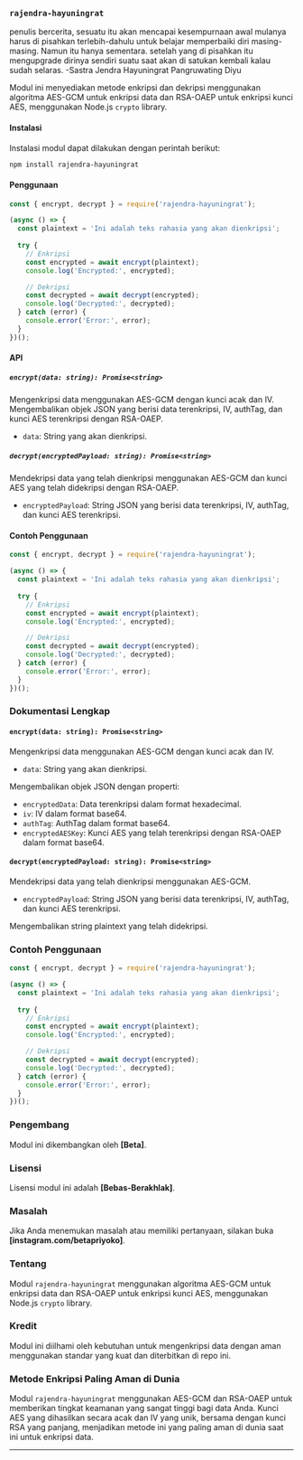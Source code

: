 ### `rajendra-hayuningrat`
penulis bercerita, sesuatu itu akan mencapai kesempurnaan awal mulanya harus di pisahkan terlebih-dahulu untuk belajar memperbaiki diri masing-masing. Namun itu hanya sementara. setelah yang di pisahkan itu mengupgrade dirinya sendiri suatu saat akan di satukan kembali kalau sudah selaras. -Sastra Jendra Hayuningrat Pangruwating Diyu

Modul ini menyediakan metode enkripsi dan dekripsi menggunakan algoritma AES-GCM untuk enkripsi data dan RSA-OAEP untuk enkripsi kunci AES, menggunakan Node.js `crypto` library.

#### Instalasi

Instalasi modul dapat dilakukan dengan perintah berikut:

```bash
npm install rajendra-hayuningrat
```

#### Penggunaan

```javascript
const { encrypt, decrypt } = require('rajendra-hayuningrat');

(async () => {
  const plaintext = 'Ini adalah teks rahasia yang akan dienkripsi';
  
  try {
    // Enkripsi
    const encrypted = await encrypt(plaintext);
    console.log('Encrypted:', encrypted);

    // Dekripsi
    const decrypted = await decrypt(encrypted);
    console.log('Decrypted:', decrypted);
  } catch (error) {
    console.error('Error:', error);
  }
})();
```

#### API

##### `encrypt(data: string): Promise<string>`

Mengenkripsi data menggunakan AES-GCM dengan kunci acak dan IV. Mengembalikan objek JSON yang berisi data terenkripsi, IV, authTag, dan kunci AES terenkripsi dengan RSA-OAEP.

- `data`: String yang akan dienkripsi.

##### `decrypt(encryptedPayload: string): Promise<string>`

Mendekripsi data yang telah dienkripsi menggunakan AES-GCM dan kunci AES yang telah didekripsi dengan RSA-OAEP.

- `encryptedPayload`: String JSON yang berisi data terenkripsi, IV, authTag, dan kunci AES terenkripsi.

#### Contoh Penggunaan

```javascript
const { encrypt, decrypt } = require('rajendra-hayuningrat');

(async () => {
  const plaintext = 'Ini adalah teks rahasia yang akan dienkripsi';
  
  try {
    // Enkripsi
    const encrypted = await encrypt(plaintext);
    console.log('Encrypted:', encrypted);

    // Dekripsi
    const decrypted = await decrypt(encrypted);
    console.log('Decrypted:', decrypted);
  } catch (error) {
    console.error('Error:', error);
  }
})();
```

### Dokumentasi Lengkap

#### `encrypt(data: string): Promise<string>`

Mengenkripsi data menggunakan AES-GCM dengan kunci acak dan IV.

- `data`: String yang akan dienkripsi.

Mengembalikan objek JSON dengan properti:

- `encryptedData`: Data terenkripsi dalam format hexadecimal.
- `iv`: IV dalam format base64.
- `authTag`: AuthTag dalam format base64.
- `encryptedAESKey`: Kunci AES yang telah terenkripsi dengan RSA-OAEP dalam format base64.

#### `decrypt(encryptedPayload: string): Promise<string>`

Mendekripsi data yang telah dienkripsi menggunakan AES-GCM.

- `encryptedPayload`: String JSON yang berisi data terenkripsi, IV, authTag, dan kunci AES terenkripsi.

Mengembalikan string plaintext yang telah didekripsi.

### Contoh Penggunaan

```javascript
const { encrypt, decrypt } = require('rajendra-hayuningrat');

(async () => {
  const plaintext = 'Ini adalah teks rahasia yang akan dienkripsi';
  
  try {
    // Enkripsi
    const encrypted = await encrypt(plaintext);
    console.log('Encrypted:', encrypted);

    // Dekripsi
    const decrypted = await decrypt(encrypted);
    console.log('Decrypted:', decrypted);
  } catch (error) {
    console.error('Error:', error);
  }
})();
```

### Pengembang

Modul ini dikembangkan oleh **[Beta]**.

### Lisensi

Lisensi modul ini adalah **[Bebas-Berakhlak]**.

### Masalah

Jika Anda menemukan masalah atau memiliki pertanyaan, silakan buka **[instagram.com/betapriyoko]**.

### Tentang

Modul `rajendra-hayuningrat` menggunakan algoritma AES-GCM untuk enkripsi data dan RSA-OAEP untuk enkripsi kunci AES, menggunakan Node.js `crypto` library.

### Kredit

Modul ini diilhami oleh kebutuhan untuk mengenkripsi data dengan aman menggunakan standar yang kuat dan diterbitkan di repo ini.

### Metode Enkripsi Paling Aman di Dunia

Modul `rajendra-hayuningrat` menggunakan AES-GCM dan RSA-OAEP untuk memberikan tingkat keamanan yang sangat tinggi bagi data Anda. Kunci AES yang dihasilkan secara acak dan IV yang unik, bersama dengan kunci RSA yang panjang, menjadikan metode ini yang paling aman di dunia saat ini untuk enkripsi data.

---
